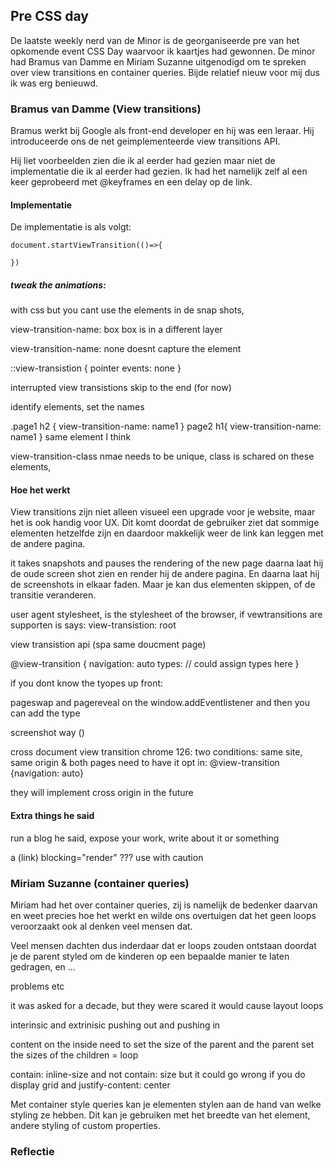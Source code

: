 ## Pre CSS day

De laatste weekly nerd van de Minor is de georganiseerde pre van het opkomende event CSS Day waarvoor ik kaartjes had gewonnen. De minor had Bramus van Damme en Miriam Suzanne uitgenodigd om te spreken over view transitions en container queries. Bijde relatief nieuw voor mij dus ik was erg benieuwd. 

### Bramus van Damme (View transitions)

Bramus werkt bij Google als front-end developer en hij was een leraar. Hij introduceerde ons de net geimplementeerde view transitions API. 

Hij liet voorbeelden zien die ik al eerder had gezien maar niet de implementatie die ik al eerder had gezien. Ik had het namelijk zelf al een keer geprobeerd met @keyframes en een delay op de link. 

#### Implementatie

De implementatie is als volgt:
<!-- TODO add implementatie -->

```
document.startViewTransition(()=>{

})

```

##### tweak the animations:

with css  but you cant use the elements in de snap shots, 

view-transition-name: box
box is in a different layer

view-transition-name: none doesnt capture the element

::view-transistion {
    pointer events: none
}

interrupted view transistions skip to the end (for now)

identify elements, set the names

.page1 h2 {
view-transition-name: name1
}
page2 h1{
view-transition-name: name1
}
same element I think



view-transition-class 
nmae needs to be unique, class is schared on these elements, 


#### Hoe het werkt

View transitions zijn niet alleen visueel een upgrade voor je website, maar het is ook handig voor UX. Dit komt doordat de gebruiker ziet dat sommige elementen hetzelfde zijn en daardoor makkelijk weer de link kan leggen met de andere pagina. 

<!-- view transitions for MPA's are here -->

<!-- fe developer -->
<!-- working at google -->


<!-- helpfull for ux -->



it takes snapshots and pauses the rendering of the new page
daarna laat hij de oude screen shot zien en render hij de andere pagina. 
En daarna laat hij de screenshots in elkaar faden. 
Maar je kan dus elementen skippen, of de transitie veranderen. 

user agent stylesheet, is the stylesheet of the browser, if vewtransitions are supporten is says: view-transistion: root

view transistion api (spa same doucment page)

 @view-transition {
    navigation: auto
    types: // could assign types here
 }

 if you dont know the tyopes up front: 

 pageswap and pagereveal on the window.addEventlistener
 and then you can add the type


screenshot way ()


cross document view transition chrome 126: two conditions: same site, same origin & both pages need to have it opt in: @view-transition {navigation: auto}

they will implement cross origin in the future

#### Extra things he said

run a blog he said, expose your work, write about it or something

 a (link) blocking="render" ??? use with caution








### Miriam Suzanne (container queries)

Miriam had het over container queries, zij is namelijk de bedenker daarvan en weet precies hoe het werkt en wilde ons overtuigen dat het geen loops veroorzaakt ook al denken veel mensen dat.

Veel mensen dachten dus inderdaar dat er loops zouden ontstaan doordat je de parent styled om de kinderen op een bepaalde manier te laten gedragen, en ... 

problems etc

it was asked for a decade, but they were scared it would cause layout loops

interinsic and extrinisic
pushing out and pushing in

content on the inside need to set the size of the parent and the parent set the sizes of the children = loop

contain: inline-size and not contain: size
but it could go wrong if you do display grid and justify-content: center

Met container style queries kan je elementen stylen aan de hand van welke styling ze hebben. Dit kan je gebruiken met het breedte van het element, andere styling of custom properties. 

### Reflectie

<!-- TODO BIJ ELKE EEN KORTE REFLECTIE  -->